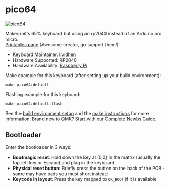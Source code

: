 # pico64

![pico64](https://media.printables.com/media/prints/1177451/rich_content/104bc01f-48fb-41c9-8096-a9813bcdc0d1/thumbs/cover/800x357/png/screenshot-2025-02-04-104829.webp)

Makerunit's 65% keyboard but using an rp2040 instead of an Arduino pro micro.  
[Printables page](https://www.printables.com/model/1177451-65-key-handwired-keyboard) (Awesome creator, go support them!)

* Keyboard Maintainer: [lividhen](https://github.com/lividhen)
* Hardware Supported: RP2040
* Hardware Availability: [Raspberry Pi](https://www.raspberrypi.com/products/raspberry-pi-pico/)

Make example for this keyboard (after setting up your build environment):

    make pico64:default

Flashing example for this keyboard:

    make pico64:default:flash

See the [build environment setup](https://docs.qmk.fm/#/getting_started_build_tools) and the [make instructions](https://docs.qmk.fm/#/getting_started_make_guide) for more information. Brand new to QMK? Start with our [Complete Newbs Guide](https://docs.qmk.fm/#/newbs).

## Bootloader

Enter the bootloader in 3 ways:

* **Bootmagic reset**: Hold down the key at (0,0) in the matrix (usually the top left key or Escape) and plug in the keyboard
* **Physical reset button**: Briefly press the button on the back of the PCB - some may have pads you must short instead
* **Keycode in layout**: Press the key mapped to `QK_BOOT` if it is available
